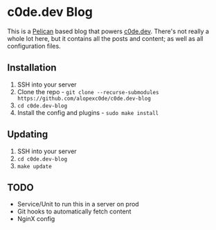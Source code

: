 # c0de.dev Blog


This is a [Pelican](https://getpelican.com) based blog that powers [c0de.dev](https://c0de.dev). 
There's not really a whole lot here, but it contains all the posts and content; as well as all configuration files.


## Installation

1. SSH into your server
1. Clone the repo - `git clone --recurse-submodules https://github.com/alopexc0de/c0de.dev-blog`
1. `cd c0de.dev-blog`
1. Install the config and plugins - `sudo make install`

## Updating

1. SSH into your server
1. `cd c0de.dev-blog`
1. `make update`

## TODO

* Service/Unit to run this in a server on prod
* Git hooks to automatically fetch content 
* NginX config
